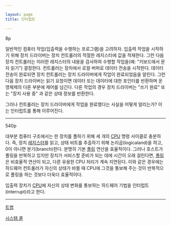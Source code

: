 ```yaml
---

layout: page
title: 인터럽트

---
```



8p

일반적인 컴퓨터 작업(입출력을 수행하는 프로그램)을 고려하자. 입출력 작업을 시작하기 위해 장치 드라이버는 장치 컨트롤러의 적절한 레지스터에 값을 적재한다.
그런 다음 장치 컨트롤러는 이러한 레지스터의 내용을 검사하여 수행할 작업을(예: "키보드에서 문자 읽기") 결정한다.
컨트롤러는 장치에서 로컬 버퍼로 데이터 전송을 시작한다.
데이터 전송이 완료되면 장치 컨트롤러는 장치 드라이버에게 작업이 완료되었음을 알린다.
그런 다음 장치 드라이버는 읽기 요청이면 데이터 또는 데이터에 대한 포인터를 반환하며 운영체제의 다른 부분에 제어를 넘긴다. 다른 작업의 경우 장치 드라이버는 "쓰기 완료" 또는 "장치 사용 중" 과 같은 상태 정보를 반환한다.

그러나 컨트롤러는 장치 드라이버에게 작업을 완료했다는 사실을 어떻게 알리는가? 이는 인터럽트를 통해 이루어진다.


***

540p

대부분 컴퓨터 구조에서는 한 장치를 폴하기 위해 세 개의 [CPU](CPU.html) 명령 사이클로 충분하다.
즉, 장치 [레지스터](레지스터.html)를 읽고, 상태 비트를 추출하기 위해 논리곱(logicaland)을 하고, 0이 아니면 분기(branch)한다.
분명히 기본 [폴링](폴링.html) 연산을 효율적이다.
그러나 호스트가 폴링을 반복하고 있지만 장치가 서비스할 준비가 되는 데에 시간이 오래 걸린다면, [폴링](폴링.html)은 비효율적 연산이 되고, 다른 유용한 CPU 처리가 계속 지연된다.
이와 같은 경우에는 하드웨어 컨트롤러가 자신의 상태가 바뀔 때 CPU에 그것을 통보해 주는 것이 반복적으로 폴링을 하는 것보다 더욱더 효율적이다.

입출력 장치가 [CPU](CPU.html)에 자신의 상태 변화를 통보하는 하드웨어 기법을 인터럽트(interrupt)라고 한다.

***

[트랩](트랩.html)

[시스템 콜](시스템-콜.html)